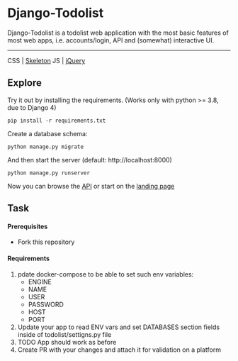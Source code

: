 # Django-Todolist

Django-Todolist is a todolist web application with the most basic features of most web apps, i.e. accounts/login, API and (somewhat) interactive UI.

---
CSS | [Skeleton](http://getskeleton.com/)
JS  | [jQuery](https://jquery.com/)

## Explore
Try it out by installing the requirements. (Works only with python >= 3.8, due to Django 4)

    pip install -r requirements.txt

Create a database schema:

    python manage.py migrate

And then start the server (default: http://localhost:8000)

    python manage.py runserver


Now you can browse the [API](http://localhost:8000/api/)
or start on the [landing page](http://localhost:8000/)

## Task
#### Prerequisites
- Fork this repository

#### Requirements
1. pdate docker-compose to be able to set such env variables:
    - ENGINE
    - NAME
    - USER
    - PASSWORD
    - HOST
    - PORT
2. Update your app to read ENV vars and set DATABASES section fields inside of todolist/settigns.py file
3. TODO App should work as before
4. Create PR with your changes and attach it for validation on a platform










